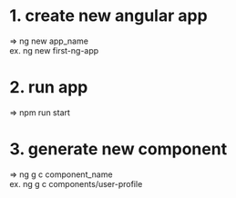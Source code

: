 # 1. create new angular app
=> ng new app_name  <br>
ex. ng new first-ng-app

# 2. run app
=> npm run start 

# 3. generate new component
=> ng g c component_name    <br>
ex. ng g c components/user-profile      <!-- it will create folder name as components and user-profile component will be inside it. -->



